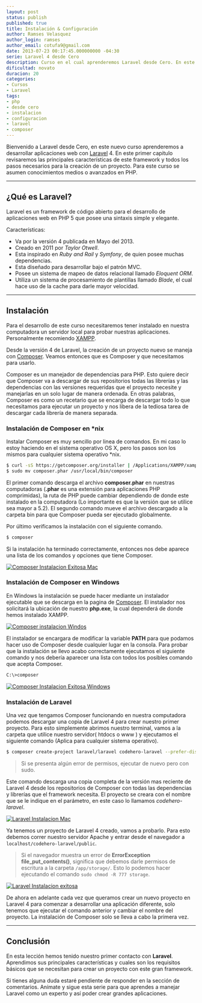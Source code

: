 ```yaml
---
layout: post
status: publish
published: true
title: Instalación & Configuración
author: Ramses Velasquez
author_login: ramses
author_email: cotufa9@gmail.com
date: 2013-07-23 00:17:45.000000000 -04:30
serie: Laravel 4 desde Cero
description: Curso en el cual aprenderemos Laravel desde Cero. En este curso, estudiaremos las características y herramientas necesarias para usar Laravel 4.
dificultad: novato
duracion: 20
categories:
- Cursos
- Laravel
tags:
- php
- desde cero
- instalacion
- configuracion
- laravel
- composer
---
```

<p>Bienvenido a Laravel desde Cero, en este nuevo curso aprenderemos a desarrollar aplicaciones web con <a href="http://laravel.com/">Laravel</a> 4. En este primer capitulo revisaremos las principales características de este framework y todos los pasos necesarios para la creación de un proyecto. Para este curso se asumen conocimientos medios o avanzados en PHP.</p>

<hr />

<h2>¿Qué es Laravel?</h2>

<p>Laravel es un framework de código abierto para el desarrollo de aplicaciones web en PHP 5 que posee una sintaxis simple y elegante.</p>

<p>Características:</p>

<ul>
<li>Va por la versión 4 publicada en Mayo del 2013.</li>
<li>Creado en 2011 por <em>Taylor Otwell</em>.</li>
<li>Esta inspirado en <em>Ruby and Rail</em> y <em>Symfony</em>, de quien posee muchas dependencias. </li>
<li>Esta diseñado para desarrollar bajo el patrón MVC.</li>
<li>Posee un sistema de mapeo de datos relacional llamado <em>Eloquent ORM</em>.</li>
<li>Utiliza un sistema de procesamiento de plantillas llamado <em>Blade</em>, el cual hace uso de la cache para darle mayor velocidad.</li>
</ul>

<hr />

<h2>Instalación</h2>

<p>Para el desarrollo de este curso necesitaremos tener instalado en nuestra computadora un servidor local para probar nuestras aplicaciones. Personalmente recomiendo <a href="http://www.apachefriends.org/es/xampp.html">XAMPP</a>.</p>

<p>Desde la versión 4 de Laravel, la creación de un proyecto nuevo se maneja con <a href="http://getcomposer.org/">Composer</a>. Veamos entonces que es Composer y que necesitamos para usarlo.</p>

<p>Composer es un manejador de dependencias para PHP. Esto quiere decir que Composer va a descargar de sus repositorios todas las librerías y las dependencias con las versiones requeridas que el proyecto necesite y manejarlas en un solo lugar de manera ordenada. En otras palabras, Composer es como un recetario que se encarga de descargar todo lo que necesitamos para ejecutar un proyecto y nos libera de la tediosa tarea de descargar cada librería de manera separada.</p>

<h3>Instalación de Composer en *nix</h3>

<p>Instalar Composer es muy sencillo por linea de comandos. En mi caso lo estoy haciendo en el sistema operativo OS X, pero los pasos son los mismos para cualquier sistema operativo *nix.</p>

```sh
$ curl -sS https://getcomposer.org/installer | /Applications/XAMPP/xamppfiles/bin/php-5.4.16 
$ sudo mv composer.phar /usr/local/bin/composer
```

<p>El primer comando descarga el archivo <strong>composer.phar</strong> en nuestras computadoras (<strong>.phar</strong> es una extensión para aplicaciones PHP comprimidas), la ruta de PHP puede cambiar dependiendo de donde este instalado en la computadora (Lo importante es que la versión que se utilice sea mayor a 5.2). El segundo comando mueve el archivo descargado a la carpeta bin para que Composer pueda ser ejecutado globalmente.</p>

<p>Por último verificamos la instalación con el siguiente comando.</p>

```sh
$ composer
```

<p>Si la instalación ha terminado correctamente, entonces nos debe aparece una lista de los comandos y opciones que tiene Composer.</p>

<p><a href="http://i.imgur.com/OvO1TZ3.png"><img src="http://i.imgur.com/OvO1TZ3.png" alt="Composer Instalacion Exitosa Mac" class="aligncenter size-full wp-image-1616" /></a></p>



<h3>Instalación de Composer en Windows</h3>

<p>En Windows la instalación se puede hacer mediante un instalador ejecutable que se descarga en la pagina de <a href="http://getcomposer.org/">Composer</a>. El instalador nos solicitará la ubicación de nuestro <strong>php.exe</strong>, la cual dependerá de donde hemos instalado XAMPP.</p>

<p><a href="http://i.imgur.com/4kvbihX.png"><img src="http://i.imgur.com/4kvbihX.png" alt="Composer instalacion Windos" class="aligncenter size-medium wp-image-1620" /></a></p>

<p>El instalador se encargara de modificar la variable <strong>PATH</strong> para que podamos hacer uso de Composer desde cualquier lugar en la consola. Para probar que la instalación se llevo acabo correctamente ejecutamos el siguiente comando y nos debería aparecer una lista con todos los posibles comando que acepta Composer.</p>

```sh
C:\>composer 
```

<p><a href="http://i.imgur.com/3xxeyrQ.png"><img src="http://i.imgur.com/3xxeyrQ.png" alt="Composer Instalacion Exitosa Windows" class="aligncenter size-full wp-image-1617" /></a></p>

<h3>Instalación de Laravel</h3>

<p>Una vez que tengamos Composer funcionando en nuestra computadora podemos descargar una copia de Laravel 4 para crear nuestro primer proyecto. Para esto simplemente abrimos nuestro terminal, vamos a la carpeta que utilice nuestro servidor( htdocs o www ) y ejecutamos el siguiente comando (Aplica para cualquier sistema operativo).</p>

```sh
$ composer create-project laravel/laravel codehero-laravel --prefer-dist
```

<blockquote>
  <p>Si se presenta algún error de permisos, ejecutar de nuevo pero con sudo.</p>
</blockquote>

<p>Este comando descarga una copia completa de la versión mas reciente de Laravel 4 desde los repositorios de Composer con todas las dependencias y librerías que el framework necesita. El proyecto se creara con el nombre que se le indique en el parámetro, en este caso lo llamamos <em>codehero-laravel</em>.</p>

<p><a href="http://i.imgur.com/pUJO6kK.png"><img src="http://i.imgur.com/pUJO6kK.png" alt="Laravel Instalacion Mac" class="aligncenter size-full wp-image-1618" /></a></p>

<p>Ya tenemos un proyecto de Laravel 4 creado, vamos a probarlo. Para esto debemos correr nuestro servidor Apache y entrar desde el navegador a <code>localhost/codehero-laravel/public</code>.</p>

<blockquote>
  <p>Si el navegador muestra un error de <strong>ErrorException file_put_contents()</strong>, significa que debemos darle permisos de escritura a la carpeta <code>/app/storage/</code>. Esto lo podemos hacer ejecutando el comando <code>sudo chmod -R 777 storage</code>.</p>
</blockquote>

<p><a href="http://i.imgur.com/rszalrV.png"><img src="http://i.imgur.com/rszalrV.png" alt="Laravel Instalacion exitosa" class="aligncenter size-full wp-image-1619" /></a></p>

<p>De ahora en adelante cada vez que queramos crear un nuevo proyecto en Laravel 4 para comenzar a desarrollar una aplicación diferente, solo tenemos que ejecutar el comando anterior y cambiar el nombre del proyecto. La instalación de Composer solo se lleva a cabo la primera vez.</p>

<hr />

<h2>Conclusión</h2>

<p>En esta lección hemos tenido nuestro primer contacto con <strong>Laravel</strong>. Aprendimos sus principales características y cuales son los requisitos básicos que se necesitan para crear un proyecto con este gran framework.</p>

<p>Si tienes alguna duda estaré pendiente de responder en la sección de comentarios. Anímate y sigue esta serie para que aprendes a manejar Laravel como un experto y así poder crear grandes aplicaciones.</p>
